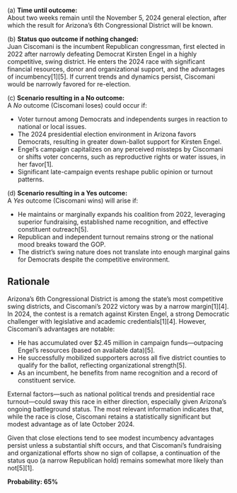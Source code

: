 (a) **Time until outcome:**  
About two weeks remain until the November 5, 2024 general election, after which the result for Arizona’s 6th Congressional District will be known.

(b) **Status quo outcome if nothing changed:**  
Juan Ciscomani is the incumbent Republican congressman, first elected in 2022 after narrowly defeating Democrat Kirsten Engel in a highly competitive, swing district. He enters the 2024 race with significant financial resources, donor and organizational support, and the advantages of incumbency[1][5]. If current trends and dynamics persist, Ciscomani would be narrowly favored for re-election.

(c) **Scenario resulting in a No outcome:**  
A *No* outcome (Ciscomani loses) could occur if:  
- Voter turnout among Democrats and independents surges in reaction to national or local issues.  
- The 2024 presidential election environment in Arizona favors Democrats, resulting in greater down-ballot support for Kirsten Engel.  
- Engel’s campaign capitalizes on any perceived missteps by Ciscomani or shifts voter concerns, such as reproductive rights or water issues, in her favor[1].  
- Significant late-campaign events reshape public opinion or turnout patterns.

(d) **Scenario resulting in a Yes outcome:**  
A *Yes* outcome (Ciscomani wins) will arise if:  
- He maintains or marginally expands his coalition from 2022, leveraging superior fundraising, established name recognition, and effective constituent outreach[5].  
- Republican and independent turnout remains strong or the national mood breaks toward the GOP.
- The district’s swing nature does not translate into enough marginal gains for Democrats despite the competitive environment.

## Rationale

Arizona’s 6th Congressional District is among the state’s most competitive swing districts, and Ciscomani’s 2022 victory was by a narrow margin[1][4]. In 2024, the contest is a rematch against Kirsten Engel, a strong Democratic challenger with legislative and academic credentials[1][4]. However, Ciscomani’s advantages are notable:  
- He has accumulated over $2.45 million in campaign funds—outpacing Engel’s resources (based on available data)[5].  
- He successfully mobilized supporters across all five district counties to qualify for the ballot, reflecting organizational strength[5].  
- As an incumbent, he benefits from name recognition and a record of constituent service.

External factors—such as national political trends and presidential race turnout—could sway this race in either direction, especially given Arizona’s ongoing battleground status. The most relevant information indicates that, while the race is close, Ciscomani retains a statistically significant but modest advantage as of late October 2024.

Given that close elections tend to see modest incumbency advantages persist unless a substantial shift occurs, and that Ciscomani’s fundraising and organizational efforts show no sign of collapse, a continuation of the status quo (a narrow Republican hold) remains somewhat more likely than not[5][1].

**Probability: 65%**
